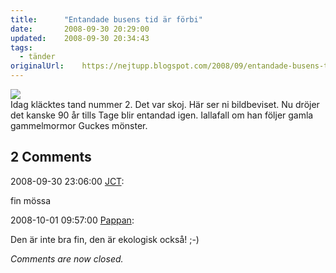 ```yaml
---
title:		"Entandade busens tid är förbi"
date:		2008-09-30 20:29:00
updated:	2008-09-30 20:34:43
tags: 
  - tänder	
originalUrl:	https://nejtupp.blogspot.com/2008/09/entandade-busens-tid-r-frbi.html
---
```


<img src="../../../../img/Mobil.jpg"><br>Idag kläcktes tand nummer 2. Det var skoj. Här ser ni bildbeviset. Nu dröjer det kanske 90 år tills Tage blir entandad igen. Iallafall om han följer gamla gammelmormor Guckes mönster.

<div class="comments">
	<div class="comments-header"><h2>2 Comments</h2></div>
	<div class="comments-body">
			<div class="comment" id="comment-9179945872297246625">
				<p class="comment-header">
					<date datetime="2008-09-30T23:06:00.000+02:00">2008-09-30 23:06:00</date> 
					<a href="https://www.blogger.com/profile/02663402244073436545" rel="nofollow">JCT</a>:
				</p>
				<div class="comment-content"><p>fin mössa</p></div>
				<div class="comment-footer"></div>
			</div>
			<div class="comment" id="comment-5105917143579654139">
				<p class="comment-header">
					<date datetime="2008-10-01T09:57:00.000+02:00">2008-10-01 09:57:00</date> 
					<a href="https://www.blogger.com/profile/02900993942775660627" rel="nofollow">Pappan</a>:
				</p>
				<div class="comment-content"><p>Den är inte bra fin, den är ekologisk också! ;-)</p></div>
				<div class="comment-footer"></div>
			</div></div>
	<p class="comments-footer"><em>Comments are now closed.</em></p>
</div>